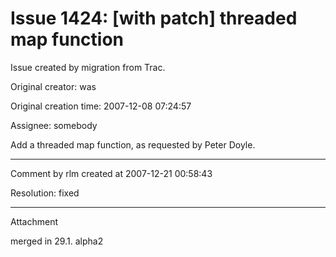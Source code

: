 # Issue 1424: [with patch] threaded map function

Issue created by migration from Trac.

Original creator: was

Original creation time: 2007-12-08 07:24:57

Assignee: somebody

Add a threaded map function, as requested by Peter Doyle. 


---

Comment by rlm created at 2007-12-21 00:58:43

Resolution: fixed


---

Attachment

merged in 29.1. alpha2
